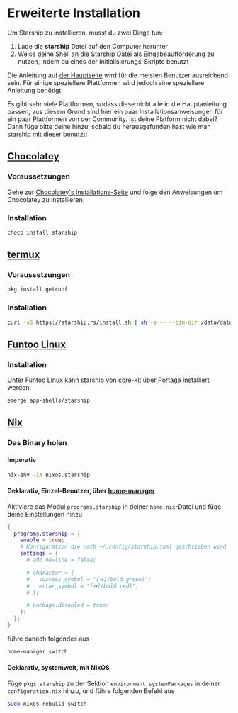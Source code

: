 # Erweiterte Installation

Um Starship zu installieren, musst du zwei Dinge tun:

1. Lade die **starship** Datei auf den Computer herunter
1. Weise deine Shell an die Starship Datei als Eingabeaufforderung zu nutzen, indem du eines der Initialisierungs-Skripte benutzt

Die Anleitung auf [der Hauptseite](../guide/#🚀-installation) wird für die meisten Benutzer ausreichend sein. Für einige speziellere Plattformen wird jedoch eine speziellere Anleitung benötigt.

Es gibt sehr viele Plattformen, sodass diese nicht alle in die Hauptanleitung passen, aus diesem Grund sind hier ein paar Installationsanweisungen für ein paar Plattformen von der Community. Ist deine Platform nicht dabei? Dann füge bitte deine hinzu, sobald du herausgefunden hast wie man starship mit dieser benutzt!

## [Chocolatey](https://chocolatey.org)

### Voraussetzungen

Gehe zur [Chocolatey's Installations-Seite](https://chocolatey.org/install) und folge den Anweisungen um Chocolatey zu installieren.

### Installation

```powershell
choco install starship
```

## [termux](https://termux.com)

### Voraussetzungen

```sh
pkg install getconf
```

### Installation

```sh
curl -sS https://starship.rs/install.sh | sh -s -- --bin-dir /data/data/com.termux/files/usr/bin
```

## [Funtoo Linux](https://www.funtoo.org/Welcome)

### Installation

Unter Funtoo Linux kann starship von [core-kit](https://github.com/funtoo/core-kit/tree/1.4-release/app-shells/starship) über Portage installiert werden:

```sh
emerge app-shells/starship
```

## [Nix](https://nixos.wiki/wiki/Nix)

### Das Binary holen

#### Imperativ

```sh
nix-env -iA nixos.starship
```

#### Deklarativ, Einzel-Benutzer, über [home-manager](https://github.com/nix-community/home-manager)

Aktiviere das Modul `programs.starship` in deiner `home.nix`-Datei und füge deine Einstellungen hinzu

```nix
{
  programs.starship = {
    enable = true;
    # Konfiguration die nach ~/.config/starship.toml geschrieben wird
    settings = {
      # add_newline = false;

      # character = {
      #   success_symbol = "[➜](bold green)";
      #   error_symbol = "[➜](bold red)";
      # };

      # package.disabled = true;
    };
  };
}
```

führe danach folgendes aus

```sh
home-manager switch
```

#### Deklarativ, systemweit, mit NixOS

Füge `pkgs.starship` zu der Sektion `environment.systemPackages` in deiner `configuration.nix` hinzu, und führe folgenden Befehl aus

```sh
sudo nixos-rebuild switch
```
